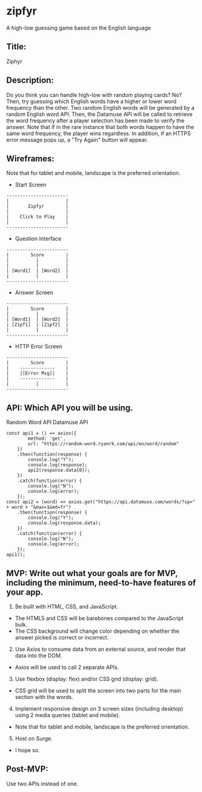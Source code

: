 # zipfyr
A high-low guessing game based on the English language

## Title: 
Ziphyr

## Description: 
Do you think you can handle high-low with random playing cards?
No? Then, try guessing which English words have a higher or lower word frequency than the other.
Two random English words will be generated by a random English word API.
Then, the Datamuse API will be called to retrieve the word frequency after a player selection has been made to verify the answer.
Note that if in the rare instance that both words happen to have the same word frequency, the player wins regardless.
In addition, if an HTTPS error message pops up, a "Try Again" button will appear.

## Wireframes: 
Note that for tablet and mobile, landscape is the preferred orientation.
  - Start Screen
  ```
-----------------------
|                     |
|       Zipfyr        |
|                     |
|    Click to Play    |
|                     |
-----------------------
```
  - Question Interface
  ```
-----------------------
|        Score        |
|          |          |
|          |          |
| [Word1]  | [Word2]  |
|          |          |
-----------------------
```
  - Answer Screen
  ```
-----------------------
|        Score        |
|          |          |
| [Word1]  | [Word2]  |
| [Zipf1]  | [Zipf2]  |
|          |          |
-----------------------
```
  - HTTP Error Screen
  ```
-----------------------
|        Score        |
|    -------------    |
|    |[Error Msg]|    |
|    -------------    |
|          |          |
-----------------------
```

## API: Which API you will be using.
Random Word API
Datamuse API
```
const api1 = () => axios({
        method: 'get',
        url: "https://random-word.ryanrk.com/api/en/word/random"
    })
    .then(function(response) {
        console.log("Y");
        console.log(response);
        api2(response.data[0]);
    })
    .catch(function(error) {
        console.log("N");
        console.log(error);
    });
const api2 = (word) => axios.get("https://api.datamuse.com/words/?sp=" + word + "&max=1&md=fr")
    .then(function(response) {
        console.log("Y");
        console.log(response.data);
    })
    .catch(function(error) {
        console.log("N");
        console.log(error);
    });
api1();
```

## MVP: Write out what your goals are for MVP, including the minimum, need-to-have features of your app.
1. Be built with HTML, CSS, and JavaScript.
  - The HTML5 and CSS will be barebones compared to the JavaScript bulk. 
  - The CSS background will change color depending on whether the answer picked is correct or incorrect.
2. Use Axios to consume data from an external source, and render that data into the DOM.
  - Axios will be used to call 2 separate APIs.
3. Use flexbox (display: flex) and/or CSS grid (display: grid).
  - CSS grid will be used to split the screen into two parts for the main section with the words.
4. Implement responsive design on 3 screen sizes (including desktop) using 2 media queries (tablet and mobile).
  - Note that for tablet and mobile, landscape is the preferred orientation.
5. Host on Surge. 
  - I hope so.
  
## Post-MVP: 
Use two APIs instead of one.
